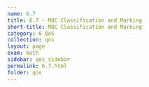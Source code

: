 ```yaml
---
name: 6.7
title: 6.7 - MQC Classification and Marking
short-title: MQC Classification and Marking
category: 6 QoS
collection: qos
layout: page
exam: both
sidebar: qos_sidebar
permalink: 6.7.html
folder: qos
---
```


